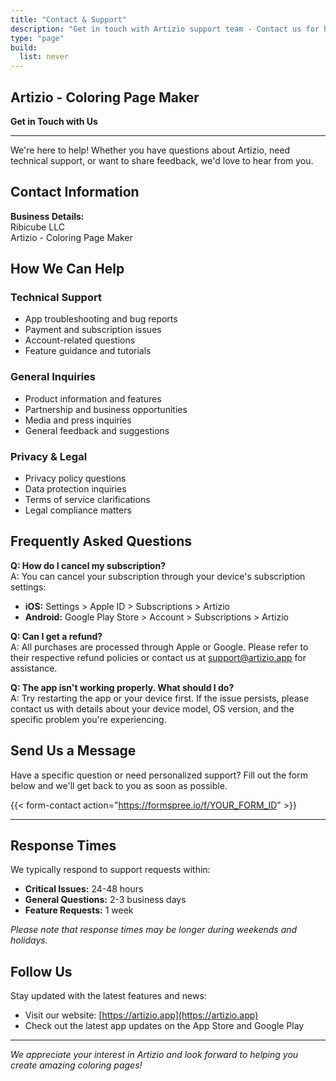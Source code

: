 ```yaml
---
title: "Contact & Support"
description: "Get in touch with Artizio support team - Contact us for help, questions, or feedback"
type: "page"
build:
  list: never
---
```


## Artizio - Coloring Page Maker

**Get in Touch with Us**

---

We're here to help! Whether you have questions about Artizio, need technical support, or want to share feedback, we'd love to hear from you.

## Contact Information

**Business Details:**  
Ribicube LLC  
Artizio - Coloring Page Maker  

## How We Can Help

### Technical Support
- App troubleshooting and bug reports
- Payment and subscription issues
- Account-related questions
- Feature guidance and tutorials

### General Inquiries
- Product information and features
- Partnership and business opportunities
- Media and press inquiries
- General feedback and suggestions

### Privacy & Legal
- Privacy policy questions
- Data protection inquiries
- Terms of service clarifications
- Legal compliance matters

## Frequently Asked Questions

**Q: How do I cancel my subscription?**  
A: You can cancel your subscription through your device's subscription settings:
- **iOS:** Settings > Apple ID > Subscriptions > Artizio
- **Android:** Google Play Store > Account > Subscriptions > Artizio

**Q: Can I get a refund?**  
A: All purchases are processed through Apple or Google. Please refer to their respective refund policies or contact us at support@artizio.app for assistance.

**Q: The app isn't working properly. What should I do?**  
A: Try restarting the app or your device first. If the issue persists, please contact us with details about your device model, OS version, and the specific problem you're experiencing.

## Send Us a Message

Have a specific question or need personalized support? Fill out the form below and we'll get back to you as soon as possible.

{{< form-contact action="https://formspree.io/f/YOUR_FORM_ID" >}}

---

## Response Times

We typically respond to support requests within:
- **Critical Issues:** 24-48 hours
- **General Questions:** 2-3 business days
- **Feature Requests:** 1 week

*Please note that response times may be longer during weekends and holidays.*

## Follow Us

Stay updated with the latest features and news:
- Visit our website: [https://artizio.app](https://artizio.app)
- Check out the latest app updates on the App Store and Google Play

---

*We appreciate your interest in Artizio and look forward to helping you create amazing coloring pages!* 